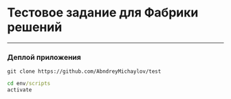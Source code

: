 Тестовое задание для Фабрики решений
====================================
-----------------------------------
### Деплой приложения

```git
git clone https://github.com/AbndreyMichaylov/test
```
```cmd
cd env/scripts
activate
```
